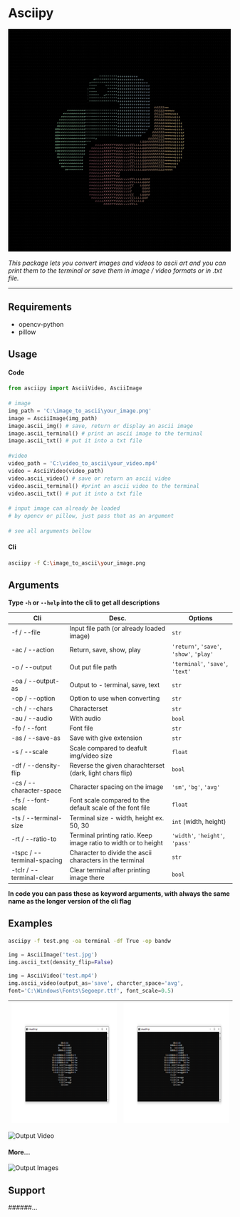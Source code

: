 # Asciipy

<img src="https://github.com/sereaf/asciipy/blob/master/images/asciipy_logo.jpg" alt="Asciipy Logo" width="500" height="500">

_This package lets you convert images and videos to ascii art and you can print them to the terminal or save them in image / video formats or in .txt file._

---

<!--## Install

```bash
pip install asciipy
```-->

<!-- [see here on pypi.org]() -->

## Requirements

-   opencv-python
-   pillow

## Usage
#### Code

```python
from asciipy import AsciiVideo, AsciiImage

# image
img_path = 'C:\image_to_ascii\your_image.png'
image = AsciiImage(img_path)
image.ascii_img() # save, return or display an ascii image
image.ascii_terminal() # print an ascii image to the terminal
image.ascii_txt() # put it into a txt file

#video
video_path = 'C:\video_to_ascii\your_video.mp4'
video = AsciiVideo(video_path)
video.ascii_video() # save or return an ascii video
video.ascii_terminal() #print an ascii video to the terminal
video.ascii_txt() # put it into a txt file

# input image can already be loaded
# by opencv or pillow, just pass that as an argument

# see all arguments bellow
```

#### Cli

```bash
asciipy -f C:\image_to_ascii\your_image.png
```

## Arguments

**Type `-h` or `--help` into the cli to get all descriptions**

| Cli                        | Desc.                                                           | Options                                  |
| -------------------------- | --------------------------------------------------------------- | ---------------------------------------- |
| -f / --file                | Input file path (or already loaded image)                       | `str`                                    |
| -ac / --action             | Return, save, show, play                                        | `'return'`, `'save'`, `'show'`, `'play'` |
| -o / --output              | Out put file path                                               | `'terminal'`, `'save'`, `'text'`         |
| -oa / --output-as          | Output to - terminal, save, text                                | `str`                                    |
| -op / --option             | Option to use when converting                                   | `str`                                    |
| -ch / --chars              | Characterset                                                    | `str`                                    |
| -au / --audio              | With audio                                                      | `bool`                                   |
| -fo / --font               | Font file                                                       | `str`                                    |
| -as / --save-as            | Save with give extension                                        | `str`                                    |
| -s / --scale               | Scale compared to deafult img/video size                        | `float`                                  |
| -df / --density-flip       | Reverse the given charachterset (dark, light chars flip)        | `bool`                                   |
| -cs / --character-space    | Character spacing on the image                                  | `'sm'`, `'bg'`, `'avg'`                  |
| -fs / --font-scale         | Font scale compared to the default scale of the font file       | `float`                                  |
| -ts / --terminal-size      | Terminal size - width, height ex. 50, 30                        | `int` (width, height)                    |
| -rt / --ratio-to           | Terminal printing ratio. Keep image ratio to width or to height | `'width'`, `'height'`, `'pass'`          |
| -tspc / --terminal-spacing | Character to divide the ascii characters in the terminal        | `str`                                    |
| -tclr / --terminal-clear   | Clear terminal after printing image there                       | `bool`                                   |

**In code you can pass these as keyword arguments, with always the same name as the longer version of the cli flag**

## Examples

```bash
asciipy -f test.png -oa terminal -df True -op bandw
```

```python
img = AsciiImage('test.jpg')
img.ascii_txt(density_flip=False)
```

```python
img = AsciiVideo('test.mp4')
img.ascii_video(output_as='save', charcter_space='avg',
font='C:\Windows\Fonts\Segoepr.ttf', font_scale=0.5)
```
<!--![Output Image1](https://github.com/sereaf/asciipy/blob/master/images/asciipy_terminal_bandw.png)-->
|  <img src="https://github.com/sereaf/asciipy/blob/master/images/asciipy_terminal_bandw.png" alt="First Output" width="480" height="270"> | <img src="https://github.com/sereaf/asciipy/blob/master/images/asciipy_terminal_bandw.png" alt="Second Output" width="480" height="270"> |
| ------------------ | ------------------ |

![Output Video]()

#### More...

![Output Images]()

## Support
######...

